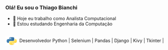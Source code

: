 ### Olá! Eu sou o Thiago Bianchi

- 🔭 Hoje eu trabalho como Analista Computacional
- 🌱 Estou estudando Engenharia da Computação
<div style="display: inline_block"><br>
  <img align="center" alt="Rafa-Python" height="30" width="40" src="https://raw.githubusercontent.com/devicons/devicon/master/icons/python/python-original.svg">
  Desenvolvedor Python | Selenium | Pandas | Django | Kivy | Tkinter | 
</div>

